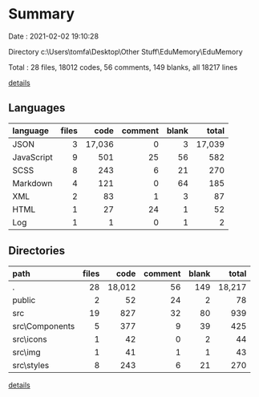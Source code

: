 # Summary

Date : 2021-02-02 19:10:28

Directory c:\Users\tomfa\Desktop\Other Stuff\EduMemory\EduMemory

Total : 28 files,  18012 codes, 56 comments, 149 blanks, all 18217 lines

[details](details.md)

## Languages
| language | files | code | comment | blank | total |
| :--- | ---: | ---: | ---: | ---: | ---: |
| JSON | 3 | 17,036 | 0 | 3 | 17,039 |
| JavaScript | 9 | 501 | 25 | 56 | 582 |
| SCSS | 8 | 243 | 6 | 21 | 270 |
| Markdown | 4 | 121 | 0 | 64 | 185 |
| XML | 2 | 83 | 1 | 3 | 87 |
| HTML | 1 | 27 | 24 | 1 | 52 |
| Log | 1 | 1 | 0 | 1 | 2 |

## Directories
| path | files | code | comment | blank | total |
| :--- | ---: | ---: | ---: | ---: | ---: |
| . | 28 | 18,012 | 56 | 149 | 18,217 |
| public | 2 | 52 | 24 | 2 | 78 |
| src | 19 | 827 | 32 | 80 | 939 |
| src\Components | 5 | 377 | 9 | 39 | 425 |
| src\icons | 1 | 42 | 0 | 2 | 44 |
| src\img | 1 | 41 | 1 | 1 | 43 |
| src\styles | 8 | 243 | 6 | 21 | 270 |

[details](details.md)